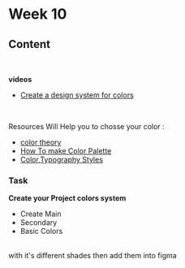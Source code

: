 # Week 10

## Content
<br>

**videos**
- [Create a design system for colors](https://www.youtube.com/watch?v=_vL7XQcUAqY&list=PL3D6gNbm5p0kXdPRvPhe5YsRklOPWd5ib&index=4)
<br>

Resources Will Help you to chosse your color :
- [color theory](https://www.youtube.com/watch?v=GyVMoejbGFg)
- [How To make Color Palette](https://youtu.be/yYwEnLYT55c?si=55caHcQS029kjVqb) 
- [Color,Typography Styles](https://www.youtube.com/watch?v=78Yiblp1Ib4) 

### Task
**Create your Project colors system** 
 - Create Main
 - Secondary
 - Basic Colors
 <br>
 with it's different shades then add them into figma
